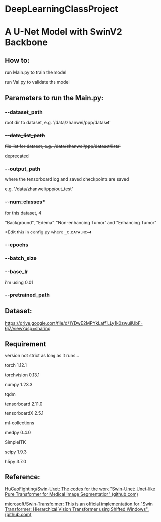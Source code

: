 # DeepLearningClassProject

# A U-Net Model with SwinV2 Backbone

## How to:

run Main.py to train the model

run Val.py to validate the model

## Parameters to run the Main.py:

### --dataset_path

root dir to dataset, e.g. '/data/zhanwei/ppp/dataset'

### ~~--data_list_path~~

~~file list for dataset, e.g. '/data/zhanwei/ppp/dataset/lists'~~

deprecated

### --output_path

where the tensorboard log and saved checkpoints are saved

e.g. '/data/zhanwei/ppp/out_test'

### ~~--num_classes~~*

for this dataset, 4

"Background", "Edema", "Non-enhancing Tumor" and "Enhancing Tumor"

*Edit this in config.py where `_C.DATA.NC=4`

### --epochs

### --batch_size

### --base_lr

i'm using 0.01

### --pretrained_path


## Dataset:

https://drive.google.com/file/d/1YDwE2MPYkLaff1LLy1k0zwuilUbF-6j7/view?usp=sharing

## Requirement

version not strict as long as it runs...

torch		1.12.1

torchvision	0.13.1

numpy		1.23.3

tqdm

tensorboard	2.11.0

tensorboardX	2.5.1

ml-collections

medpy		0.4.0

SimpleITK

scipy		1.9.3

h5py		3.7.0

## Reference:

[HuCaoFighting/Swin-Unet: The codes for the work &#34;Swin-Unet: Unet-like Pure Transformer for Medical Image Segmentation&#34; (github.com)](https://github.com/HuCaoFighting/Swin-Unet)

[microsoft/Swin-Transformer: This is an official implementation for &#34;Swin Transformer: Hierarchical Vision Transformer using Shifted Windows&#34;. (github.com)](https://github.com/microsoft/Swin-Transformer)
